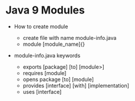 # Java 9 Modules

-  How to create module
   - create file with name module-info.java
   - module [module_name]{}
   
-  module-info.java keywords
    - exports [package] [to] [module>]
    - requires [module]
    - opens package [to] [module]
    - provides [interface] [with] [implementation]
    - uses [interface]
